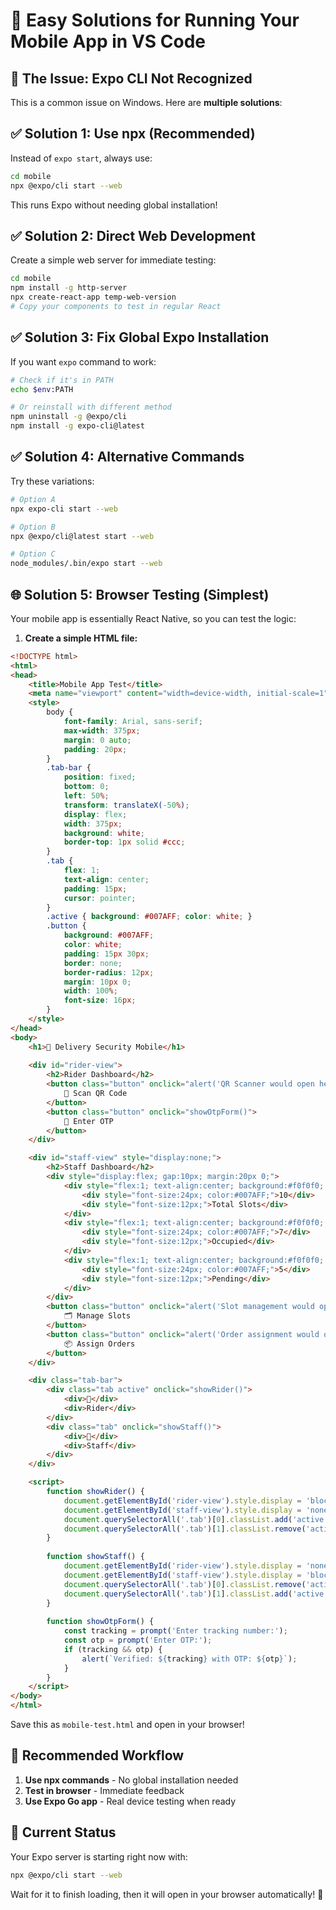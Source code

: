 # 🚀 Easy Solutions for Running Your Mobile App in VS Code

## 🎯 **The Issue**: Expo CLI Not Recognized

This is a common issue on Windows. Here are **multiple solutions**:

## ✅ **Solution 1: Use npx (Recommended)**

Instead of `expo start`, always use:

```bash
cd mobile
npx @expo/cli start --web
```

This runs Expo without needing global installation!

## ✅ **Solution 2: Direct Web Development**

Create a simple web server for immediate testing:

```bash
cd mobile
npm install -g http-server
npx create-react-app temp-web-version
# Copy your components to test in regular React
```

## ✅ **Solution 3: Fix Global Expo Installation**

If you want `expo` command to work:

```bash
# Check if it's in PATH
echo $env:PATH

# Or reinstall with different method
npm uninstall -g @expo/cli
npm install -g expo-cli@latest
```

## ✅ **Solution 4: Alternative Commands**

Try these variations:

```bash
# Option A
npx expo-cli start --web

# Option B  
npx @expo/cli@latest start --web

# Option C
node_modules/.bin/expo start --web
```

## 🌐 **Solution 5: Browser Testing (Simplest)**

Your mobile app is essentially React Native, so you can test the logic:

1. **Create a simple HTML file:**

```html
<!DOCTYPE html>
<html>
<head>
    <title>Mobile App Test</title>
    <meta name="viewport" content="width=device-width, initial-scale=1">
    <style>
        body { 
            font-family: Arial, sans-serif; 
            max-width: 375px; 
            margin: 0 auto; 
            padding: 20px;
        }
        .tab-bar { 
            position: fixed; 
            bottom: 0; 
            left: 50%; 
            transform: translateX(-50%);
            display: flex; 
            width: 375px;
            background: white;
            border-top: 1px solid #ccc;
        }
        .tab { 
            flex: 1; 
            text-align: center; 
            padding: 15px;
            cursor: pointer;
        }
        .active { background: #007AFF; color: white; }
        .button { 
            background: #007AFF; 
            color: white; 
            padding: 15px 30px; 
            border: none; 
            border-radius: 12px; 
            margin: 10px 0;
            width: 100%;
            font-size: 16px;
        }
    </style>
</head>
<body>
    <h1>🚴 Delivery Security Mobile</h1>
    
    <div id="rider-view">
        <h2>Rider Dashboard</h2>
        <button class="button" onclick="alert('QR Scanner would open here')">
            📱 Scan QR Code
        </button>
        <button class="button" onclick="showOtpForm()">
            🔢 Enter OTP
        </button>
    </div>

    <div id="staff-view" style="display:none;">
        <h2>Staff Dashboard</h2>
        <div style="display:flex; gap:10px; margin:20px 0;">
            <div style="flex:1; text-align:center; background:#f0f0f0; padding:15px; border-radius:8px;">
                <div style="font-size:24px; color:#007AFF;">10</div>
                <div style="font-size:12px;">Total Slots</div>
            </div>
            <div style="flex:1; text-align:center; background:#f0f0f0; padding:15px; border-radius:8px;">
                <div style="font-size:24px; color:#007AFF;">7</div>
                <div style="font-size:12px;">Occupied</div>
            </div>
            <div style="flex:1; text-align:center; background:#f0f0f0; padding:15px; border-radius:8px;">
                <div style="font-size:24px; color:#007AFF;">5</div>
                <div style="font-size:12px;">Pending</div>
            </div>
        </div>
        <button class="button" onclick="alert('Slot management would open')">
            🗂️ Manage Slots
        </button>
        <button class="button" onclick="alert('Order assignment would open')">
            📦 Assign Orders
        </button>
    </div>

    <div class="tab-bar">
        <div class="tab active" onclick="showRider()">
            <div>🚴</div>
            <div>Rider</div>
        </div>
        <div class="tab" onclick="showStaff()">
            <div>🏢</div>
            <div>Staff</div>
        </div>
    </div>

    <script>
        function showRider() {
            document.getElementById('rider-view').style.display = 'block';
            document.getElementById('staff-view').style.display = 'none';
            document.querySelectorAll('.tab')[0].classList.add('active');
            document.querySelectorAll('.tab')[1].classList.remove('active');
        }
        
        function showStaff() {
            document.getElementById('rider-view').style.display = 'none';
            document.getElementById('staff-view').style.display = 'block';
            document.querySelectorAll('.tab')[0].classList.remove('active');
            document.querySelectorAll('.tab')[1].classList.add('active');
        }
        
        function showOtpForm() {
            const tracking = prompt('Enter tracking number:');
            const otp = prompt('Enter OTP:');
            if (tracking && otp) {
                alert(`Verified: ${tracking} with OTP: ${otp}`);
            }
        }
    </script>
</body>
</html>
```

Save this as `mobile-test.html` and open in your browser!

## 🎯 **Recommended Workflow**

1. **Use npx commands** - No global installation needed
2. **Test in browser** - Immediate feedback
3. **Use Expo Go app** - Real device testing when ready

## 🚀 **Current Status**

Your Expo server is starting right now with:
```bash
npx @expo/cli start --web
```

Wait for it to finish loading, then it will open in your browser automatically! 🎉